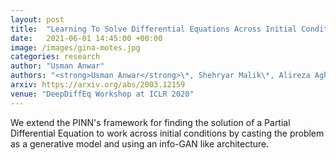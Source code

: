 ```yaml
---
layout: post
title:  "Learning To Solve Differential Equations Across Initial Conditions"
date:   2021-06-01 14:45:00 +00:00
image: /images/gina-motes.jpg
categories: research
author: "Usman Anwar"
authors: "<strong>Usman Anwar</strong>\*, Shehryar Malik\*, Alireza Aghasi, Ali Ahmed"
arxiv: https://arxiv.org/abs/2003.12159
venue: "DeepDiffEq Workshop at ICLR 2020"
---
```


We extend the PINN's framework for finding the solution of a Partial Differential Equation to work across initial conditions by casting the problem as a generative model and using an info-GAN like architecture.
